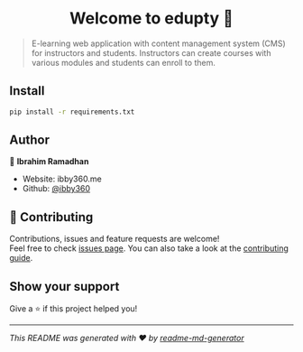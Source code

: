 <h1 align="center">Welcome to edupty 👋</h1>
<p>
</p>

> E-learning web application with content management system (CMS) for instructors and students. Instructors can create courses with various modules and students can enroll to them.

## Install

```sh
pip install -r requirements.txt
```

## Author

👤 **Ibrahim Ramadhan**

* Website: ibby360.me
* Github: [@ibby360](https://github.com/ibby360)

## 🤝 Contributing

Contributions, issues and feature requests are welcome!<br />Feel free to check [issues page](https://github.com/ibby360/edupty/issues). You can also take a look at the [contributing guide](https://github.com/ibby360/edupty/blob/master/CONTRIBUTING.md).

## Show your support

Give a ⭐️ if this project helped you!

***
_This README was generated with ❤️ by [readme-md-generator](https://github.com/kefranabg/readme-md-generator)_